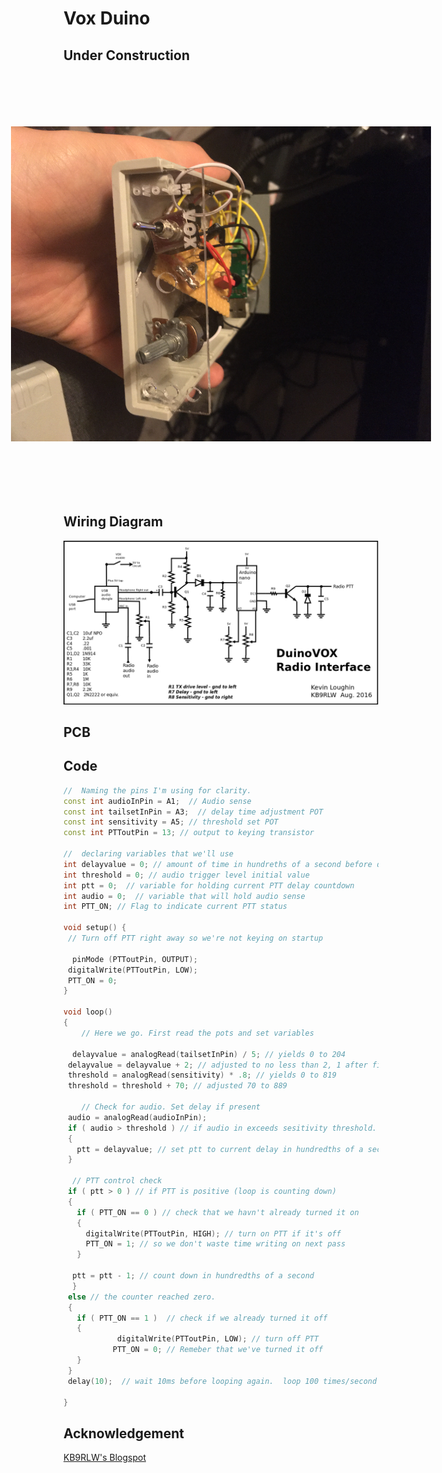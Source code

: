 # Vox Duino

## Under Construction

<img src="https://raw.githubusercontent.com/AxiomYT/Electronic-Design/VOX-DUINO/VOX%20Duino%20Under%20Construction.jpg" style="transform:rotate(90deg);">
</img>


## Wiring Diagram

![Wiring Diagram](https://raw.githubusercontent.com/AxiomYT/Electronic-Design/VOX-DUINO/DuinoVOX%20Radio%20Interface.png)

## PCB



## Code 

```C++
//  Naming the pins I'm using for clarity.
const int audioInPin = A1;  // Audio sense
const int tailsetInPin = A3;  // delay time adjustment POT
const int sensitivity = A5; // threshold set POT
const int PTToutPin = 13; // output to keying transistor

//  declaring variables that we'll use
int delayvalue = 0; // amount of time in hundreths of a second before dropping PTT
int threshold = 0; // audio trigger level initial value
int ptt = 0;  // variable for holding current PTT delay countdown
int audio = 0;  // variable that will hold audio sense
int PTT_ON; // Flag to indicate current PTT status

void setup() {
 // Turn off PTT right away so we're not keying on startup

  pinMode (PTToutPin, OUTPUT);
 digitalWrite(PTToutPin, LOW);
 PTT_ON = 0; 
}

void loop() 
{
    // Here we go. First read the pots and set variables

  delayvalue = analogRead(tailsetInPin) / 5; // yields 0 to 204
 delayvalue = delayvalue + 2; // adjusted to no less than 2, 1 after first pass through loop
 threshold = analogRead(sensitivity) * .8; // yields 0 to 819
 threshold = threshold + 70; // adjusted 70 to 889

    // Check for audio. Set delay if present
 audio = analogRead(audioInPin);
 if ( audio > threshold ) // if audio in exceeds sesitivity threshold.
 {
   ptt = delayvalue; // set ptt to current delay in hundredths of a second
 }

  // PTT control check
 if ( ptt > 0 ) // if PTT is positive (loop is counting down)
 { 
   if ( PTT_ON == 0 ) // check that we havn't already turned it on
   {
     digitalWrite(PTToutPin, HIGH); // turn on PTT if it's off
     PTT_ON = 1; // so we don't waste time writing on next pass
   }
 
  ptt = ptt - 1; // count down in hundredths of a second
  }
 else // the counter reached zero.
 {
   if ( PTT_ON == 1 )  // check if we already turned it off
   {
            digitalWrite(PTToutPin, LOW); // turn off PTT
           PTT_ON = 0; // Remeber that we've turned it off
   } 
 }
 delay(10);  // wait 10ms before looping again.  loop 100 times/second
  
}
```

## Acknowledgement

[KB9RLW's Blogspot](http://kb9rlw.blogspot.com/2016/08/cheap-and-easy-to-build-digital-modes.html)
